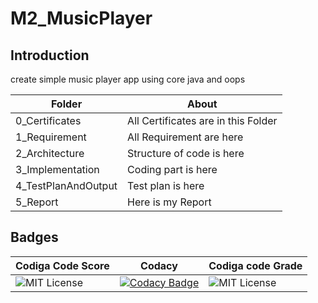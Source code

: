 # M2_MusicPlayer
## Introduction
create simple music player app using core java and oops

| Folder | About| 
| -----------| --------------- |
|0_Certificates| All Certificates are in this Folder|
|1_Requirement	|All Requirement are here|
|2_Architecture|	Structure of code is here|
|3_Implementation	|Coding part is here|
|4_TestPlanAndOutput|	Test plan is here|
|5_Report|	Here is my Report|

## Badges

| Codiga Code Score | Codacy| Codiga code Grade | 
| -----------| --------------- |--------------- |
|![MIT License](https://api.codiga.io/project/31937/score/svg)|[![Codacy Badge](https://app.codacy.com/project/badge/Grade/0ece692568ea4c558dffa2c892e5364a)](https://www.codacy.com/gh/gaurav0903/M2_MusicPlayer/dashboard?utm_source=github.com&amp;utm_medium=referral&amp;utm_content=gaurav0903/M2_MusicPlayer&amp;utm_campaign=Badge_Grade) |![MIT License](https://api.codiga.io/project/31937/status/svg)|
